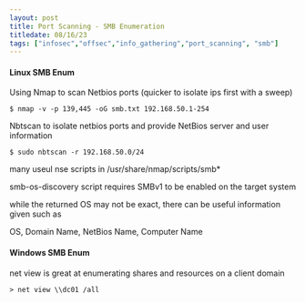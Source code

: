 ```yaml
---
layout: post
title: Port Scanning - SMB Enumeration
titledate: 08/16/23
tags: ["infosec","offsec","info_gathering","port_scanning", "smb"]
---
```


<h4>Linux SMB Enum</h4>

Using Nmap to scan Netbios ports (quicker to isolate ips first with a sweep)

    $ nmap -v -p 139,445 -oG smb.txt 192.168.50.1-254

Nbtscan to isolate netbios ports and provide NetBios server and user information

    $ sudo nbtscan -r 192.168.50.0/24

many useul nse scripts in /usr/share/nmap/scripts/smb* 

smb-os-discovery script requires SMBv1 to be enabled on the target system

while the returned OS may not be exact, there can be useful information given such as

OS, Domain Name, NetBios Name, Computer Name

<h4>Windows SMB Enum</h4>

net view is great at enumerating shares and resources on a client domain 

    > net view \\dc01 /all

